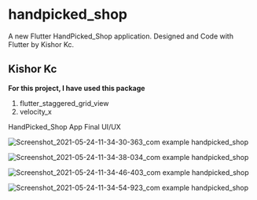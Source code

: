 # handpicked_shop

A new Flutter HandPicked_Shop application. Designed and Code with Flutter by Kishor Kc.

## Kishor Kc

**For this project, I have used this package**
1. flutter_staggered_grid_view
2. velocity_x

HandPicked_Shop App Final UI/UX

![Screenshot_2021-05-24-11-34-30-363_com example handpicked_shop](https://user-images.githubusercontent.com/73419211/119302761-5ef8ca00-bc84-11eb-85a9-0e5ea80e5402.jpg)

![Screenshot_2021-05-24-11-34-38-034_com example handpicked_shop](https://user-images.githubusercontent.com/73419211/119302887-910a2c00-bc84-11eb-97fc-1ae9a3dcac03.jpg)

![Screenshot_2021-05-24-11-34-46-403_com example handpicked_shop](https://user-images.githubusercontent.com/73419211/119302787-6b7d2280-bc84-11eb-8285-9172efcff06e.jpg)

![Screenshot_2021-05-24-11-34-54-923_com example handpicked_shop](https://user-images.githubusercontent.com/73419211/119302770-64561480-bc84-11eb-8992-df1310ea8766.jpg)
